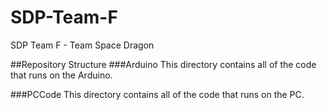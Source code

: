 # SDP-Team-F
SDP Team F - Team Space Dragon

##Repository Structure
###Arduino
This directory contains all of the code that runs on the Arduino.

###PCCode
This directory contains all of the code that runs on the PC.
